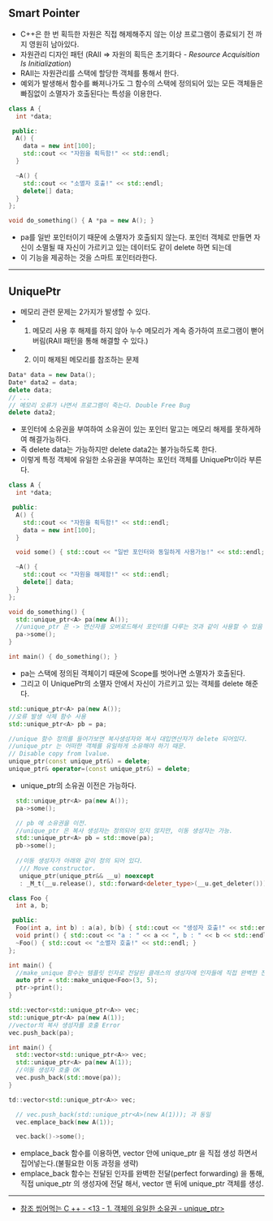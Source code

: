 ## Smart Pointer
* C\+\+은 한 번 획득한 자원은 직접 해제해주지 않는 이상 프로그램이 종료되기 전 까지 영원히 남아있다.
* 자원관리 디자인 패턴 (RAII => 자원의 획득은 초기화다 - *Resource Acquisition Is Initialization*)
* RAII는 자원관리를 스택에 할당한 객체를 통해서 한다.
* 예외가 발생해서 함수를 빠져나가도 그 함수의 스택에 정의되어 있는 모든 객체들은 빠짐없이 소멸자가 호출된다는 특성을 이용한다.
```cpp
class A {
  int *data;

 public:
  A() {
    data = new int[100];
    std::cout << "자원을 획득함!" << std::endl;
  }

  ~A() {
    std::cout << "소멸자 호출!" << std::endl;
    delete[] data;
  }
};

void do_something() { A *pa = new A(); }
```
* pa를 일반 포인터이기 때문에 소멸자가 호출되지 않는다. 포인터 객체로 만들면 자신이 소멸될 때 자신이 가르키고 있는 데이터도 같이 delete 하면 되는데
* 이 기능을 제공하는 것을 스마트 포인터라한다.
***
## UniquePtr 
* 메모리 관련 문제는 2가지가 발생할 수 있다.
* 1. 메모리 사용 후 해제를 하지 않아 누수 메모리가 계속 증가하여 프로그램이 뻗어버림(RAII 패턴을 통해 해결할 수 있다.)   
* 2. 이미 해제된 메모리를 참조하는 문제
```cpp
Data* data = new Data();
Date* data2 = data;
delete data;
// ...
// 메모리 오류가 나면서 프로그램이 죽는다. Double Free Bug
delete data2;
```
* 포인터에 소유권을 부여하여 소유권이 있는 포인터 말고는 메모리 해제를 못하게하여 해결가능하다.
* 즉 delete data는 가능하지만 delete data2는 불가능하도록 한다.
* 이렇게 특정 객체에 유일한 소유권을 부여하는 포인터 객체를 UniquePtr이라 부른다.
```cpp
class A {
  int *data;

 public:
  A() {
    std::cout << "자원을 획득함!" << std::endl;
    data = new int[100];
  }

  void some() { std::cout << "일반 포인터와 동일하게 사용가능!" << std::endl; }

  ~A() {
    std::cout << "자원을 해제함!" << std::endl;
    delete[] data;
  }
};

void do_something() {
  std::unique_ptr<A> pa(new A());
  //unique_ptr 은 -> 연산자를 오버로드해서 포인터를 다루는 것과 같이 사용할 수 있음
  pa->some();
}

int main() { do_something(); }
```
* pa는 스택에 정의된 객체이기 때문에 Scope를 벗어나면 소멸자가 호출된다.
* 그리고 이 UniquePtr의 소멸자 안에서 자신이 가르키고 있는 객체를 delete 해준다.
```cpp
std::unique_ptr<A> pa(new A());
//오류 발생 삭제 함수 사용
std::unique_ptr<A> pb = pa;

//unique 함수 정의를 들어가보면 복사생성자와 복사 대입연산자가 delete 되어있다.
//unique_ptr 는 어떠한 객체를 유일하게 소유해야 하기 때문.
// Disable copy from lvalue.
unique_ptr(const unique_ptr&) = delete;
unique_ptr& operator=(const unique_ptr&) = delete;
```
* unique_ptr의 소유권 이전은 가능하다.
```cpp
  std::unique_ptr<A> pa(new A());
  pa->some();

  // pb 에 소유권을 이전.
  //unique_ptr 은 복사 생성자는 정의되어 있지 않지만, 이동 생성자는 가능.
  std::unique_ptr<A> pb = std::move(pa);
  pb->some();
  
  //이동 생성자가 아래와 같이 정의 되어 있다.   
   /// Move constructor.
   unique_ptr(unique_ptr&& __u) noexcept
   : _M_t(__u.release(), std::forward<deleter_type>(__u.get_deleter())) { }
```

```cpp
class Foo {
  int a, b;

 public:
  Foo(int a, int b) : a(a), b(b) { std::cout << "생성자 호출!" << std::endl; }
  void print() { std::cout << "a : " << a << ", b : " << b << std::endl; }
  ~Foo() { std::cout << "소멸자 호출!" << std::endl; }
};

int main() {
  //make_unique 함수는 템플릿 인자로 전달된 클래스의 생성자에 인자들에 직접 완벽한 전달을 수행
  auto ptr = std::make_unique<Foo>(3, 5);
  ptr->print();
}
```
```cpp
std::vector<std::unique_ptr<A>> vec;
std::unique_ptr<A> pa(new A(1));
//vector의 복사 생성자를 호출 Error
vec.push_back(pa);

int main() {
  std::vector<std::unique_ptr<A>> vec;
  std::unique_ptr<A> pa(new A(1));
  //이동 생성자 호출 OK
  vec.push_back(std::move(pa));  
}

td::vector<std::unique_ptr<A>> vec;

  // vec.push_back(std::unique_ptr<A>(new A(1))); 과 동일
  vec.emplace_back(new A(1));

  vec.back()->some();
```
* emplace_back 함수를 이용하면, vector 안에 unique_ptr 을 직접 생성 하면서 집어넣는다.(불필요한 이동 과정을 생략)
* emplace_back 함수는 전달된 인자를 완벽한 전달(perfect forwarding) 을 통해, 직접 unique_ptr<A> 의 생성자에 전달 해서, vector 맨 뒤에 unique_ptr<A> 객체를 생성. 
***
* [참조 씹어먹는 C \+\+ - \<13 - 1. 객체의 유일한 소유권 - unique_ptr\>](https://modoocode.com/229)

